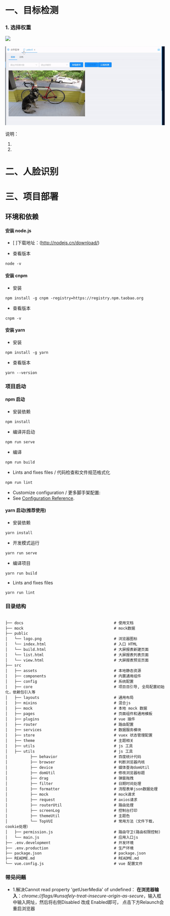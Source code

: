 # 一、目标检测

### 1. 选择权重

<img src='public/assets/demo.png' />

![demo](public/assets/detection2.gif)

说明：

1. 
2. 

# 二、人脸识别

# 三、项目部署

## 环境和依赖

#### 安装 node.js

- [ ]下载地址：(http://nodejs.cn/download/)

- 查看版本

```
node -v
```

#### 安装 cnpm

- 安装

```
npm install -g cnpm -registry=https://registry.npm.taobao.org
```

- 查看版本

```
cnpm -v
```

#### 安装 yarn

- 安装

```
npm install -g yarn
```

- 查看版本

```
yarn --version
```

### 项目启动
#### npm 启动

- 安装依赖

```
npm install
```

- 编译并启动

```
npm run serve
```

- 编译

```
npm run build
```

- Lints and fixes files / 代码检查和文件规范格式化

```
npm run lint
```

- Customize configuration / 更多脚手架配置:
- See [Configuration Reference](https://cli.vuejs.org/config/).


#### yarn 启动(推荐使用)

- 安装依赖

```
yarn install
```

- 开发模式运行

```
yarn run serve
```

- 编译项目

```
yarn run build
```

- Lints and fixes files

```
yarn run lint
```



### 目录结构

```

├── docs                                        # 使用文档
├── mock                                        # mock数据
├── public
│   └── logo.png                                # 浏览器图标
│   └── index.html                              # 入口 HTML
│   └── build.html                              # 大屏报表新建页面
│   └── list.html                               # 大屏报表列表页面
│   └── view.html                               # 大屏报表预览页面
├── src
│   ├── assets                                  # 本地静态资源
│   ├── components                              # 内置通用组件
│   ├── config                                  # 系统配置
│   ├── core                                    # 项目目引导, 全局配置初始化，依赖包引入等
│   ├── layouts                                 # 通用布局
│   ├── mixins                                  # 混合js
│   ├── mock                                    # 本地 mock 数据
│   ├── pages                                   # 页面组件和通用模板
│   ├── plugins                                 # vue 插件
│   ├── router                                  # 路由配置
│   ├── services                                # 数据服务模块
│   ├── store                                   # vuex 状态管理配置
│   ├── theme                                   # 主题相关
│   ├── utils                                   # js 工具
│   ├── utils                                   # js 工具
│          ├── behavior                         # 百度统计代码
│          ├── browser                          # 判断浏览器内核
│          ├── device                           # 媒体查询domUtil
│          ├── domUtil                          # 修改浏览器标题
│          ├── drag                             # 弹窗拖拽
│          ├── filter                           # 日期时间处理
│          ├── formatter                        # 流程表单json数据处理
│          ├── mock                             # mock请求
│          ├── request                          # axios请求
│          ├── routerUtil                       # 路由处理
│          ├── screenLog                        # 控制台打印
│          ├── themeUtil                        # 主题色
│          └── TopVUI                           # 常用方法（文件下载，cookie处理）
│   ├── permission.js                           # 路由守卫(路由权限控制)
│   └── main.js                                 # 应用入口js
├── .env.development                            # 开发环境
├── .env.production                             # 生产环境
├── package.json                                # package.json
├── README.md                                   # README.md
└── vue.config.js                               # vue 配置文件

```

### ~~常见问题~~

- 1.解决Cannot read property 'getUserMedia' of undefined：
  **在浏览器输入**：*chrome://flags/#unsafely-treat-insecure-origin-as-secure*，输入框中输入网址，然后将右侧Disabled 改成 Enabled即可，
点击下方Relaunch会重启浏览器